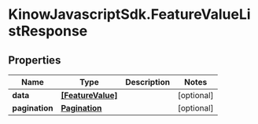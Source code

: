 # KinowJavascriptSdk.FeatureValueListResponse

## Properties
Name | Type | Description | Notes
------------ | ------------- | ------------- | -------------
**data** | [**[FeatureValue]**](FeatureValue.md) |  | [optional] 
**pagination** | [**Pagination**](Pagination.md) |  | [optional] 


